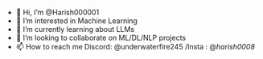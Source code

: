 - 👋 Hi, I’m @Harish000001
- 👀 I’m interested in Machine Learning
- 🌱 I’m currently learning about LLMs
- 💞️ I’m looking to collaborate on ML/DL/NLP projects
- 📫 How to reach me Discord: @underwaterfire245 /Insta : @_harish0008_

<!---
Harish000001/Harish000001 is a ✨ special ✨ repository because its `README.md` (this file) appears on your GitHub profile.
You can click the Preview link to take a look at your changes.
--->
